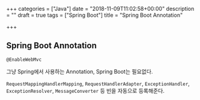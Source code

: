+++
categories = ["Java"]
date = "2018-11-09T11:02:58+00:00"
description = ""
draft = true
tags = ["Spring Boot"]
title = "Spring Boot Annotation"

+++
## Spring Boot Annotation

`@EnableWebMvc`

그냥 Spring에서 사용하는 Annotation, Spring Boot는 필요없다. 

`RequestMappingHandlerMapping`, `RequestHandlerAdapter`, `ExceptionHandler`, `ExceptionResolver`, `MessageConverter` 등 빈을 자동으로 등록해준다.